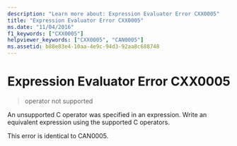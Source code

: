 ```yaml
---
description: "Learn more about: Expression Evaluator Error CXX0005"
title: "Expression Evaluator Error CXX0005"
ms.date: "11/04/2016"
f1_keywords: ["CXX0005"]
helpviewer_keywords: ["CXX0005", "CAN0005"]
ms.assetid: b88e83e4-10aa-4e9c-94d3-92aa8c688748
---
```

# Expression Evaluator Error CXX0005

> operator not supported

An unsupported C operator was specified in an expression. Write an equivalent expression using the supported C operators.

This error is identical to CAN0005.
